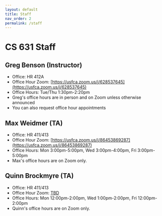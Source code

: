 ```yaml
---
layout: default
title: Staff
nav_order: 2
permalink: /staff
---
```


# CS 631 Staff

## Greg Benson (Instructor)
- Office: HR 412A
- Office Hour Zoom: [https://usfca.zoom.us/j/628537645](https://usfca.zoom.us/j/628537645)
- Office Hours: Tue/Thu 1:30pm-2:20pm
- Greg's office hours are in person and on Zoom unless otherwise announced
- You can also request office hour appointments

## Max Weidmer (TA)
- Office: HR 411/413
- Office Hour Zoom: [https://usfca.zoom.us/j/86453869287](https://usfca.zoom.us/j/86453869287)
- Office Hours: Mon 3:00pm-5:00pm, Wed 3:00pm-4:00pm, Fri 3:00pm-5:00pm
- Max's office hours are on Zoom only.

## Quinn Brockmyre (TA)
- Office: HR 411/413
- Office Hour Zoom: [TBD](TBD)
- Office Hours: Mon 12:00pm-2:00pm, Wed 1:00pm-2:00pm, Fri 12:00pm-2:00pm
- Quinn's office hours are on Zoom only.
